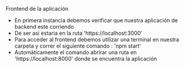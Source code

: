 Frontend de la aplicación

* En primera instancia debemos verificar que nuestra aplicación de backend este corriendo
* De ser asi estaria en la ruta 'https://localhost:3000'
* Para acceder al frontend debemos utilizar una terminal en nuestra carpeta y correr el siguiente comando : 'npm start'
* Automáticamente el comando abrirar una ruta en 'https://localhost:8000' donde se encuentra la aplicación  
